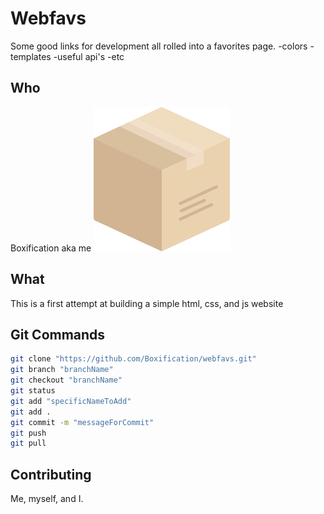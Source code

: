 # Webfavs
Some good links for development all rolled into a favorites page.
 -colors
 -templates
 -useful api's
 -etc

## Who
Boxification aka me
![A box](https://github.com/Boxification/webfavs/blob/master/Images/box.png)

## What
This is a first attempt at building a simple html, css, and js website

## Git Commands
```bash
git clone "https://github.com/Boxification/webfavs.git"
git branch "branchName"
git checkout "branchName"
git status
git add "specificNameToAdd"
git add .
git commit -m "messageForCommit"
git push
git pull
```
## Contributing
Me, myself, and I.
